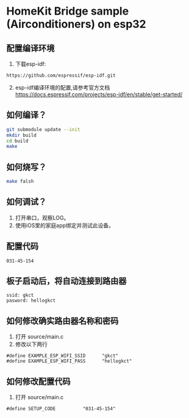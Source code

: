 # HomeKit Bridge sample (Airconditioners) on esp32

## 配置编译环境
1. 下载esp-idf:
```
https://github.com/espressif/esp-idf.git
```

2. esp-idf编译环境的配置,请参考官方文档
https://docs.espressif.com/projects/esp-idf/en/stable/get-started/

## 如何编译？
```bash
git submodule update --init
mkdir build
cd build
make
```

## 如何烧写？ 
```bash
make falsh
```

## 如何调试？
1. 打开串口，观察LOG。
2. 使用iOS里的家庭app绑定并测试此设备。

## 配置代码
```
031-45-154
```

## 板子启动后，将自动连接到路由器
```
ssid: gkct
pasword: hellogkct
```

## 如何修改确实路由器名称和密码
1. 打开 source/main.c
2. 修改以下两行
```
#define EXAMPLE_ESP_WIFI_SSID      "gkct"
#define EXAMPLE_ESP_WIFI_PASS      "hellogkct"
```

## 如何修改配置代码
1. 打开 source/main.c
```
#define SETUP_CODE          "031-45-154"
```

